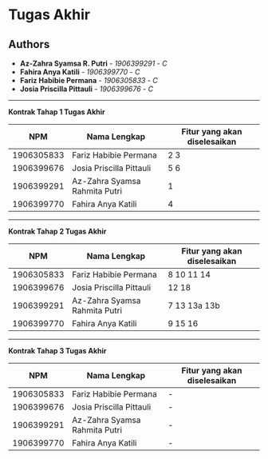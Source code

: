 # Tugas Akhir
## Authors
* **Az-Zahra Syamsa R. Putri** - *1906399291* - *C*
* **Fahira Anya Katili** - *1906399770* - *C*
* **Fariz Habibie Permana** - *1906305833* - *C*
* **Josia Priscilla Pittauli** - *1906399676* - *C*

---
**Kontrak Tahap 1 Tugas Akhir**

| NPM | Nama Lengkap | Fitur yang akan diselesaikan  |
| ----------| --- | ---------- | 
| 1906305833 | Fariz Habibie Permana | 2 3 |
| 1906399676 | Josia Priscilla Pittauli | 5 6 |
| 1906399291 | Az-Zahra Syamsa Rahmita Putri | 1 |
| 1906399770 | Fahira Anya Katili | 4 |
---
**Kontrak Tahap 2 Tugas Akhir**

| NPM | Nama Lengkap | Fitur yang akan diselesaikan  |
| ----------| --- | ---------- | 
| 1906305833 | Fariz Habibie Permana | 8 10 11 14 |
| 1906399676 | Josia Priscilla Pittauli | 12 18 |
| 1906399291 | Az-Zahra Syamsa Rahmita Putri | 7 13 13a 13b |
| 1906399770 | Fahira Anya Katili | 9 15 16 |
---
**Kontrak Tahap 3 Tugas Akhir**

| NPM | Nama Lengkap | Fitur yang akan diselesaikan  |
| ----------| --- | ---------- | 
| 1906305833 | Fariz Habibie Permana | - |
| 1906399676 | Josia Priscilla Pittauli | - |
| 1906399291 | Az-Zahra Syamsa Rahmita Putri | - |
| 1906399770 | Fahira Anya Katili | - |
